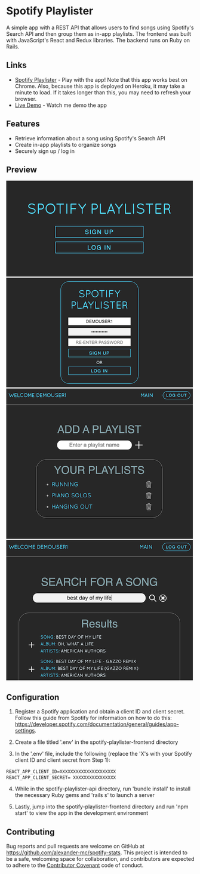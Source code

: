 # Spotify Playlister

A simple app with a REST API that allows users to find songs using Spotify's Search API and then group them as in-app playlists. The frontend was built with JavaScript's React and Redux libraries. The backend runs on Ruby on Rails.

## Links

+ [Spotify Playlister](https://spotifyplaylisterapp.herokuapp.com/) - Play with the app! Note that this app works best on Chrome. Also, because this app is deployed on Heroku, it may take a minute to load. If it takes longer than this, you may need to refresh your browser.
+ [Live Demo](https://youtu.be/nvTEAAqh5Pg) - Watch me demo the app

## Features

+ Retrieve information about a song using Spotify's Search API
+ Create in-app playlists to organize songs
+ Securely sign up / log in

## Preview

![Welcome Screen](spotify-playlister-frontend/public/screenshots/1_Welcome.png)
![Sign Up Screen](spotify-playlister-frontend/public/screenshots/2_Sign_Up.png)
![Playlists Screen](spotify-playlister-frontend/public/screenshots/3_Playlists.png)
![Search Screen](spotify-playlister-frontend/public/screenshots/4_Search.png)

## Configuration

1. Register a Spotify application and obtain a client ID and client secret. Follow this guide from Spotify for information on how to do this: https://developer.spotify.com/documentation/general/guides/app-settings.

2. Create a file titled '.env' in the spotify-playlister-frontend directory

3. In the '.env' file, include the following (replace the 'X's with your Spotify client ID and client secret from Step 1):

```
REACT_APP_CLIENT_ID=XXXXXXXXXXXXXXXXXXXXX
REACT_APP_CLIENT_SECRET= XXXXXXXXXXXXXXXX

```

4. While in the spotify-playlister-api directory, run 'bundle install' to install the necessary Ruby gems and 'rails s' to launch a server

5. Lastly, jump into the spotify-playlister-frontend directory and run 'npm start' to view the app in the development environment

## Contributing

Bug reports and pull requests are welcome on GitHub at https://github.com/alexander-mc/spotify-stats. This project is intended to be a safe, welcoming space for collaboration, and contributors are expected to adhere to the [Contributor Covenant](contributor-covenant.org) code of conduct.